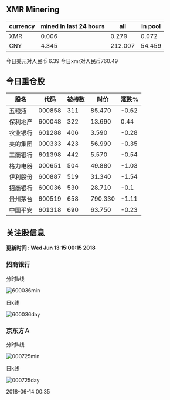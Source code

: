 ## XMR Minering

|currency|mined in last 24 hours|all|in pool|
|---|---|---|---|
|XMR|0.006|0.279|0.072|
|CNY|4.345|212.007|54.459|

今日美元对人民币 6.39	今日xmr对人民币760.49


## 今日重仓股 

|股名|代码|被持数|时价|涨跌%|
|---|---|---|---|---|
|五粮液|000858|311|85.470|-0.62|
|保利地产|600048|322|13.690|0.44|
|农业银行|601288|406|3.590|-0.28|
|美的集团|000333|423|56.990|-0.35|
|工商银行|601398|442|5.570|-0.54|
|格力电器|000651|504|49.880|-1.03|
|伊利股份|600887|519|31.340|-1.54|
|招商银行|600036|530|28.710|-0.1|
|贵州茅台|600519|658|790.330|-1.11|
|中国平安|601318|690|63.750|-0.23|

## 关注股信息
**更新时间 : Wed Jun 13 15:00:15 2018**
### 招商银行 
分时k线

![600036min](http://image.sinajs.cn/newchart/min/n/sh600036.gif)

日k线

![600036day](http://image.sinajs.cn/newchart/daily/n/sh600036.gif)

### 京东方Ａ 
分时k线

![000725min](http://image.sinajs.cn/newchart/min/n/sz000725.gif)

日k线

![000725day](http://image.sinajs.cn/newchart/daily/n/sz000725.gif)

2018-06-14 00:35